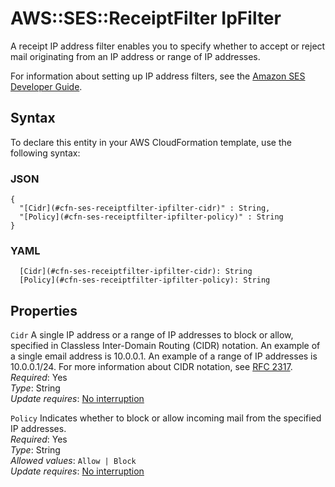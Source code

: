 # AWS::SES::ReceiptFilter IpFilter<a name="aws-properties-ses-receiptfilter-ipfilter"></a>

A receipt IP address filter enables you to specify whether to accept or reject mail originating from an IP address or range of IP addresses\.

For information about setting up IP address filters, see the [Amazon SES Developer Guide](https://docs.aws.amazon.com/ses/latest/dg/receiving-email-ip-filtering-console-walkthrough.html)\.

## Syntax<a name="aws-properties-ses-receiptfilter-ipfilter-syntax"></a>

To declare this entity in your AWS CloudFormation template, use the following syntax:

### JSON<a name="aws-properties-ses-receiptfilter-ipfilter-syntax.json"></a>

```
{
  "[Cidr](#cfn-ses-receiptfilter-ipfilter-cidr)" : String,
  "[Policy](#cfn-ses-receiptfilter-ipfilter-policy)" : String
}
```

### YAML<a name="aws-properties-ses-receiptfilter-ipfilter-syntax.yaml"></a>

```
  [Cidr](#cfn-ses-receiptfilter-ipfilter-cidr): String
  [Policy](#cfn-ses-receiptfilter-ipfilter-policy): String
```

## Properties<a name="aws-properties-ses-receiptfilter-ipfilter-properties"></a>

`Cidr` <a name="cfn-ses-receiptfilter-ipfilter-cidr"></a>
A single IP address or a range of IP addresses to block or allow, specified in Classless Inter\-Domain Routing \(CIDR\) notation\. An example of a single email address is 10\.0\.0\.1\. An example of a range of IP addresses is 10\.0\.0\.1/24\. For more information about CIDR notation, see [RFC 2317](https://tools.ietf.org/html/rfc2317)\.  
_Required_: Yes  
_Type_: String  
_Update requires_: [No interruption](https://docs.aws.amazon.com/AWSCloudFormation/latest/UserGuide/using-cfn-updating-stacks-update-behaviors.html#update-no-interrupt)

`Policy` <a name="cfn-ses-receiptfilter-ipfilter-policy"></a>
Indicates whether to block or allow incoming mail from the specified IP addresses\.  
_Required_: Yes  
_Type_: String  
_Allowed values_: `Allow | Block`  
_Update requires_: [No interruption](https://docs.aws.amazon.com/AWSCloudFormation/latest/UserGuide/using-cfn-updating-stacks-update-behaviors.html#update-no-interrupt)
